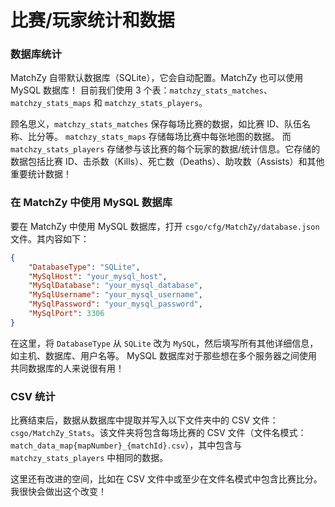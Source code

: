 # 比赛/玩家统计和数据

### 数据库统计

MatchZy 自带默认数据库（SQLite），它会自动配置。MatchZy 也可以使用 MySQL 数据库！
目前我们使用 3 个表：`matchzy_stats_matches`、`matchzy_stats_maps` 和 `matchzy_stats_players`。

顾名思义，`matchzy_stats_matches` 保存每场比赛的数据，如比赛 ID、队伍名称、比分等。
`matchzy_stats_maps` 存储每场比赛中每张地图的数据。
而 `matchzy_stats_players` 存储参与该比赛的每个玩家的数据/统计信息。它存储的数据包括比赛 ID、击杀数（Kills）、死亡数（Deaths）、助攻数（Assists）和其他重要统计数据！

### 在 MatchZy 中使用 MySQL 数据库

要在 MatchZy 中使用 MySQL 数据库，打开 `csgo/cfg/MatchZy/database.json` 文件。其内容如下：
```json
{
    "DatabaseType": "SQLite",
    "MySqlHost": "your_mysql_host",
    "MySqlDatabase": "your_mysql_database",
    "MySqlUsername": "your_mysql_username",
    "MySqlPassword": "your_mysql_password",
    "MySqlPort": 3306
}
```
在这里，将 `DatabaseType` 从 `SQLite` 改为 `MySQL`，然后填写所有其他详细信息，如主机、数据库、用户名等。
MySQL 数据库对于那些想在多个服务器之间使用共同数据库的人来说很有用！

### CSV 统计
比赛结束后，数据从数据库中提取并写入以下文件夹中的 CSV 文件：
`csgo/MatchZy_Stats`。该文件夹将包含每场比赛的 CSV 文件（文件名模式：`match_data_map{mapNumber}_{matchId}.csv`），其中包含与 `matchzy_stats_players` 中相同的数据。

这里还有改进的空间，比如在 CSV 文件中或至少在文件名模式中包含比赛比分。我很快会做出这个改变！ 